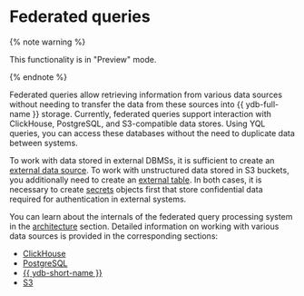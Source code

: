 # Federated queries

{% note warning %}

This functionality is in "Preview" mode.

{% endnote %}

Federated queries allow retrieving information from various data sources without needing to transfer the data from these sources into {{ ydb-full-name }} storage. Currently, federated queries support interaction with ClickHouse, PostgreSQL, and S3-compatible data stores. Using YQL queries, you can access these databases without the need to duplicate data between systems.

To work with data stored in external DBMSs, it is sufficient to create an [external data source](../datamodel/external_data_source.md). To work with unstructured data stored in S3 buckets, you additionally need to create an [external table](../datamodel/external_table.md). In both cases, it is necessary to  create [secrets](../datamodel/secrets.md) objects first that store confidential data required for authentication in external systems.

You can learn about the internals of the federated query processing system in the [architecture](./architecture.md) section. Detailed information on working with various data sources is provided in the corresponding sections:
- [ClickHouse](clickhouse.md)
- [PostgreSQL](postgresql.md)
- [{{ ydb-short-name }}](ydb.md)
- [S3](s3/external_table.md)